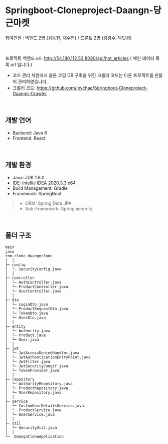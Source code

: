 Springboot-Cloneproject-Daangn-당근마켓
=====================

참여인원 : 백앤드 2명 (김동현, 채수연) / 프론트 2명 (김광수, 박민경)  


</br>

프로젝트 백앤드 url: http://54.180.112.53:8080/api/hot_articles ( 메인 데이터 목록 url 입니다.)  
- 코드 관리 차원에서 클론 코딩 DB 구축을 위한 크롤러 코드는 다른 프로젝트를 만들어 관리하였습니다.  
- 크롤러 코드: https://github.com/joychae/Springboot-Cloneproject-Daangn-Crawler

</br>

개발 언어
---------
- Backend: Java 8
- Frontend: React


</br>

개발 환경
---------
- Java: JDK 1.8.0  
- IDE: IntelliJ IDEA 2020.3.3 x64  
- Build Management: Gradle  
- Framework: SpringBoot  
> - ORM: Spring Data JPA  
> - Sub-Framework: Spring security  


</br>

폴더 구조
---------
```
main
java
com.clone.daangnclone
│  │  
├─ config
│  └─ SecurityConfig.java
│  │  
├─ controller
│  └─ AuthController.java
│  └─ ProductController.java
│  └─ UserController.java
│  │  
├─ dto
│  └─ LoginDto.java
│  └─ ProductRequestDto.java
│  └─ TokenDto.java
│  └─ UserDto.java
│  │  
├─ entity
│  └─ Authority.java
│  └─ Product.java
│  └─ User.java
│  │  
├─ jwt
│  └─ JwtAccessDeniedHandler.java
│  └─ JwtAuthenticationEntryPoint.java
│  └─ JwtFilter.java
│  └─ JwtSecurityCongif.java
│  └─ TokenProvider.java
│  │  
├─ repository
│  └─ AuthorityRepository.java
│  └─ ProductRepository.java
│  └─ UserRepository.java
│  │ 
├─ service
│  └─ CustomUserDetailsService.java
│  └─ ProductService.java
│  └─ UserService.java
│  │ 
├─ util
│  └─ SecurityUtil.java
│  │ 
└─  DanngnCloneApplication
```



